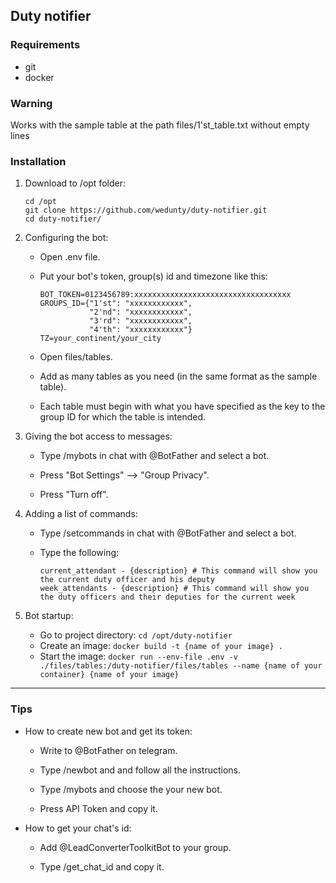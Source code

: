 ## Duty notifier

### Requirements
- git
- docker

### Warning
Works with the sample table at the path files/1'st_table.txt without empty lines

### Installation
1. Download to /opt folder: 

    ```
    cd /opt
    git clone https://github.com/wedunty/duty-notifier.git
    cd duty-notifier/
    ```

2. Configuring the bot:
    - Open .env file.

    - Put your bot's token, group(s) id and timezone like this:
      ```
      BOT_TOKEN=0123456789:xxxxxxxxxxxxxxxxxxxxxxxxxxxxxxxxxxx
      GROUPS_ID={"1'st": "xxxxxxxxxxxx",
                 "2'nd": "xxxxxxxxxxxx",
                 "3'rd": "xxxxxxxxxxxx",
                 "4'th": "xxxxxxxxxxxx"}
      TZ=your_continent/your_city
      ```
    - Open files/tables.

    - Add as many tables as you need (in the same format as the sample table).

    - Each table must begin with what you have specified as the key to the group ID for which the table is intended.

3. Giving the bot access to messages:
    - Type /mybots in chat with @BotFather and select a bot.

    - Press "Bot Settings" --> "Group Privacy".

    - Press "Turn off".

4. Adding a list of commands:
    - Type /setcommands in chat with @BotFather and select a bot.
  
    - Type the following:
      ```
      current_attendant - {description} # This command will show you the current duty officer and his deputy
      week_attendants - {description} # This command will show you the duty officers and their deputies for the current week
      ```

5. Bot startup:
    - Go to project directory: `cd /opt/duty-notifier`
    - Create an image: `docker build -t {name of your image} .`
    - Start the image: `docker run --env-file .env -v ./files/tables:/duty-notifier/files/tables --name {name of your container} {name of your image}`

---

### Tips
- How to create new bot and get its token:

  - Write to @BotFather on telegram.

  - Type /newbot and and follow all the instructions.
    
  - Type /mybots and choose the your new bot.
    
  - Press API Token and copy it.

- How to get your chat's id:
  
  - Add @LeadConverterToolkitBot to your group.
 
  - Type /get_chat_id and copy it.
